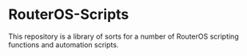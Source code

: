 # RouterOS-Scripts
This repository is a library of sorts for a number of RouterOS scripting functions and automation scripts.
